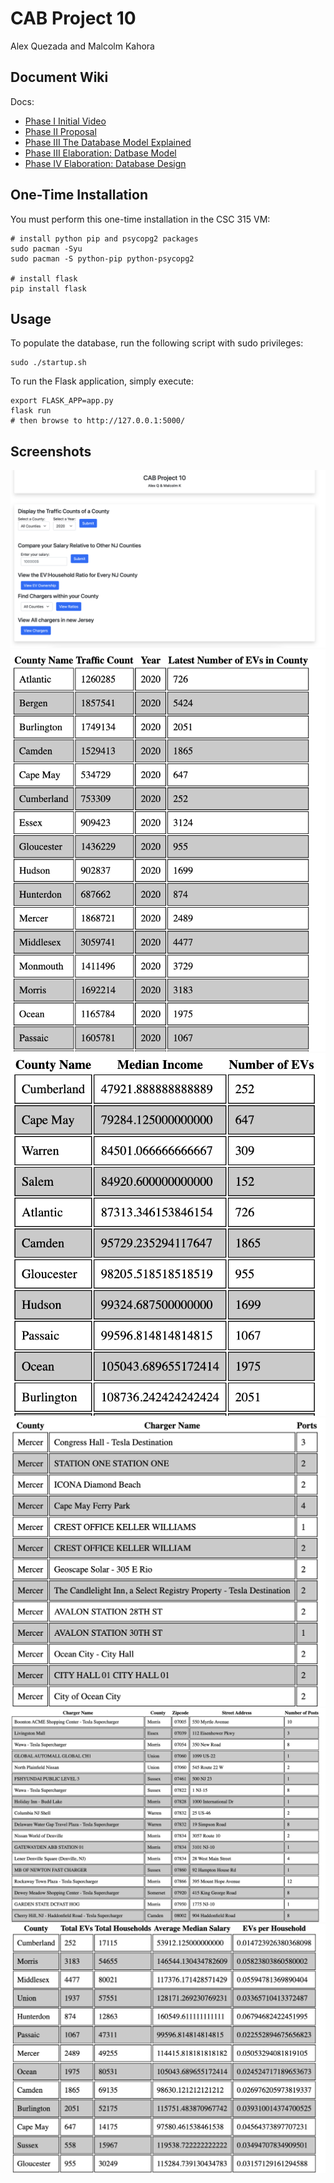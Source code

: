 # CAB Project 10

Alex Quezada and Malcolm Kahora

## Document Wiki
Docs:
- [Phase I Initial Video](/docs/Phase1Proposal.mp4)
- [Phase II Proposal](/docs/PhaseIIProposal.pdf)
- [Phase III The Database Model Explained](/docs/PhaseIII-ERDiagram.pdf)
- [Phase III Elaboration: Datbase Model](/docs/PhaseIII-Schema.pdf)
- [Phase IV Elaboration: Database Design](/docs/PhaseIV-DBDesign.pdf)

## One-Time Installation

You must perform this one-time installation in the CSC 315 VM:

```
# install python pip and psycopg2 packages
sudo pacman -Syu
sudo pacman -S python-pip python-psycopg2

# install flask
pip install flask
```

## Usage

To populate the database, run the following script with sudo privileges:

```
sudo ./startup.sh
```

To run the Flask application, simply execute:

```
export FLASK_APP=app.py
flask run
# then browse to http://127.0.0.1:5000/
```

## Screenshots
![Home Page](images/home.png)  
![County Traffic Page](images/traffic.png)  
![Compare Median Income Page](images/median_salary.png)
![Chargers in County](images/county_chargers.png)
![All Chargers](images/all_chargers.png)
![EV:Household Ratio](images/ratio.png)



